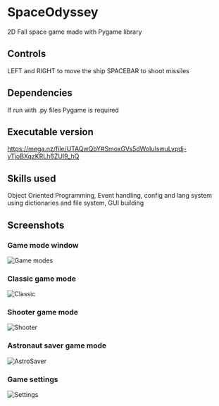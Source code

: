 # SpaceOdyssey
2D Fall space game made with Pygame library
## Controls
LEFT and RIGHT to move the ship
SPACEBAR to shoot missiles
## Dependencies
If run with .py files Pygame is required
## Executable version
https://mega.nz/file/UTAQwQbY#SmoxGVs5dWoIulswuLvpdj-yTjoBXqzKRLh6ZUI9_hQ
## Skills used
Object Oriented Programming, Event handling, config and lang system using dictionaries and file system, GUI building
## Screenshots
### Game mode window
![Game modes](https://i.imgur.com/bp5a2Vp.png)
### Classic game mode
![Classic](https://i.imgur.com/CxaOGDk.png)
### Shooter game mode
![Shooter](https://i.imgur.com/P0JXl62.png)
### Astronaut saver game mode
![AstroSaver](https://i.imgur.com/GoLnnWb.png)
### Game settings
![Settings](https://i.imgur.com/awuJKGF.png)

